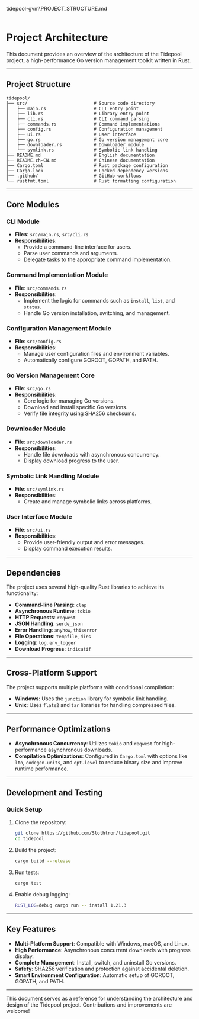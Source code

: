 tidepool-gvm\PROJECT_STRUCTURE.md
```

```
# Project Architecture

This document provides an overview of the architecture of the Tidepool project, a high-performance Go version management toolkit written in Rust.

---

## Project Structure

```
tidepool/
├── src/                         # Source code directory
│   ├── main.rs                  # CLI entry point
│   ├── lib.rs                   # Library entry point
│   ├── cli.rs                   # CLI command parsing
│   ├── commands.rs              # Command implementations
│   ├── config.rs                # Configuration management
│   ├── ui.rs                    # User interface
│   ├── go.rs                    # Go version management core
│   ├── downloader.rs            # Downloader module
│   └── symlink.rs               # Symbolic link handling
├── README.md                    # English documentation
├── README.zh-CN.md              # Chinese documentation
├── Cargo.toml                   # Rust package configuration
├── Cargo.lock                   # Locked dependency versions
├── .github/                     # GitHub workflows
└── rustfmt.toml                 # Rust formatting configuration
```

---

## Core Modules

### CLI Module
- **Files**: `src/main.rs`, `src/cli.rs`
- **Responsibilities**:
  - Provide a command-line interface for users.
  - Parse user commands and arguments.
  - Delegate tasks to the appropriate command implementation.

### Command Implementation Module
- **File**: `src/commands.rs`
- **Responsibilities**:
  - Implement the logic for commands such as `install`, `list`, and `status`.
  - Handle Go version installation, switching, and management.

### Configuration Management Module
- **File**: `src/config.rs`
- **Responsibilities**:
  - Manage user configuration files and environment variables.
  - Automatically configure GOROOT, GOPATH, and PATH.

### Go Version Management Core
- **File**: `src/go.rs`
- **Responsibilities**:
  - Core logic for managing Go versions.
  - Download and install specific Go versions.
  - Verify file integrity using SHA256 checksums.

### Downloader Module
- **File**: `src/downloader.rs`
- **Responsibilities**:
  - Handle file downloads with asynchronous concurrency.
  - Display download progress to the user.

### Symbolic Link Handling Module
- **File**: `src/symlink.rs`
- **Responsibilities**:
  - Create and manage symbolic links across platforms.

### User Interface Module
- **File**: `src/ui.rs`
- **Responsibilities**:
  - Provide user-friendly output and error messages.
  - Display command execution results.

---

## Dependencies

The project uses several high-quality Rust libraries to achieve its functionality:
- **Command-line Parsing**: `clap`
- **Asynchronous Runtime**: `tokio`
- **HTTP Requests**: `reqwest`
- **JSON Handling**: `serde_json`
- **Error Handling**: `anyhow`, `thiserror`
- **File Operations**: `tempfile`, `dirs`
- **Logging**: `log`, `env_logger`
- **Download Progress**: `indicatif`

---

## Cross-Platform Support

The project supports multiple platforms with conditional compilation:
- **Windows**: Uses the `junction` library for symbolic link handling.
- **Unix**: Uses `flate2` and `tar` libraries for handling compressed files.

---

## Performance Optimizations

- **Asynchronous Concurrency**: Utilizes `tokio` and `reqwest` for high-performance asynchronous downloads.
- **Compilation Optimizations**: Configured in `Cargo.toml` with options like `lto`, `codegen-units`, and `opt-level` to reduce binary size and improve runtime performance.

---

## Development and Testing

### Quick Setup
1. Clone the repository:
   ```bash
   git clone https://github.com/Slothtron/tidepool.git
   cd tidepool
   ```

2. Build the project:
   ```bash
   cargo build --release
   ```

3. Run tests:
   ```bash
   cargo test
   ```

4. Enable debug logging:
   ```bash
   RUST_LOG=debug cargo run -- install 1.21.3
   ```

---

## Key Features

- **Multi-Platform Support**: Compatible with Windows, macOS, and Linux.
- **High Performance**: Asynchronous concurrent downloads with progress display.
- **Complete Management**: Install, switch, and uninstall Go versions.
- **Safety**: SHA256 verification and protection against accidental deletion.
- **Smart Environment Configuration**: Automatic setup of GOROOT, GOPATH, and PATH.

---

This document serves as a reference for understanding the architecture and design of the Tidepool project. Contributions and improvements are welcome!